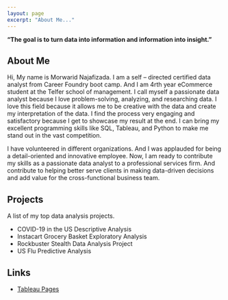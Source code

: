 ```yaml
---
layout: page
excerpt: "About Me..."
---
```


__“The goal is to turn data into information and information into insight.”__ 

## About Me
Hi, My name is Morwarid Najafizada. I am a self – directed certified data analyst from Career Foundry boot camp. And I am 4rth year eCommerce student at the Telfer school of management. I call myself a passionate data analyst because I love problem-solving, analyzing, and researching data. I love this field because it allows me to be creative with the data and create my interpretation of the data. I find the process very engaging and satisfactory because I get to showcase my result at the end. I can bring my excellent programming skills like SQL, Tableau, and Python to make me stand out in the vast competition.

I have volunteered in different organizations. And I was applauded for being a detail-oriented and innovative employee. Now, I am ready to contribute my skills as a passionate data analyst to a professional services firm. And contribute to helping better serve clients in making data-driven decisions and add value for the cross-functional business team.


## Projects
A list of my top data analysis projects. 

- COVID-19 in the US Descriptive Analysis
- Instacart Grocery Basket Exploratory Analysis 
- Rockbuster Stealth Data Analysis Project
- US Flu Predictive Analysis

## Links
- [Tableau Pages](https://public.tableau.com/profile/morwarid.najafizada#!/)
